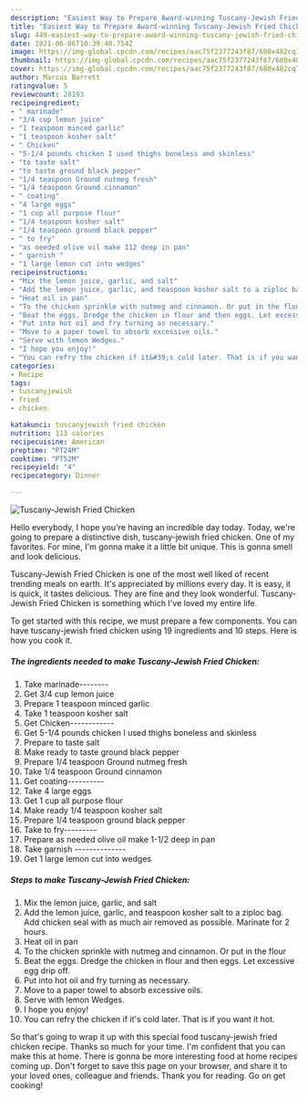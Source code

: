 ```yaml
---
description: "Easiest Way to Prepare Award-winning Tuscany-Jewish Fried Chicken"
title: "Easiest Way to Prepare Award-winning Tuscany-Jewish Fried Chicken"
slug: 449-easiest-way-to-prepare-award-winning-tuscany-jewish-fried-chicken
date: 2021-06-06T10:39:40.754Z
image: https://img-global.cpcdn.com/recipes/aac75f2377243f87/680x482cq70/tuscany-jewish-fried-chicken-recipe-main-photo.jpg
thumbnail: https://img-global.cpcdn.com/recipes/aac75f2377243f87/680x482cq70/tuscany-jewish-fried-chicken-recipe-main-photo.jpg
cover: https://img-global.cpcdn.com/recipes/aac75f2377243f87/680x482cq70/tuscany-jewish-fried-chicken-recipe-main-photo.jpg
author: Marcus Barrett
ratingvalue: 5
reviewcount: 28193
recipeingredient:
- " marinade"
- "3/4 cup lemon juice"
- "1 teaspoon minced garlic"
- "1 teaspoon kosher salt"
- " Chicken"
- "5-1/4 pounds chicken I used thighs boneless and skinless"
- "to taste salt"
- "to taste ground black pepper"
- "1/4 teaspoon Ground nutmeg fresh"
- "1/4 teaspoon Ground cinnamon"
- " coating"
- "4 large eggs"
- "1 cup all purpose flour"
- "1/4 teaspoon kosher salt"
- "1/4 teaspoon ground black pepper"
- " to fry"
- "as needed olive oil make 112 deep in pan"
- " garnish "
- "1 large lemon cut into wedges"
recipeinstructions:
- "Mix the lemon juice, garlic, and salt"
- "Add the lemon juice, garlic, and teaspoon kosher salt to a ziploc bag. Add chicken seal with as much air removed as possible. Marinate for 2 hours."
- "Heat oil in pan"
- "To the chicken sprinkle with nutmeg and cinnamon. Or put in the flour"
- "Beat the eggs. Dredge the chicken in flour and then eggs. Let excessive egg drip off."
- "Put into hot oil and fry turning as necessary."
- "Move to a paper towel to absorb excessive oils."
- "Serve with lemon Wedges."
- "I hope you enjoy!"
- "You can refry the chicken if it&#39;s cold later. That is if you want it hot."
categories:
- Recipe
tags:
- tuscanyjewish
- fried
- chicken

katakunci: tuscanyjewish fried chicken 
nutrition: 113 calories
recipecuisine: American
preptime: "PT24M"
cooktime: "PT52M"
recipeyield: "4"
recipecategory: Dinner

---
```



![Tuscany-Jewish Fried Chicken](https://img-global.cpcdn.com/recipes/aac75f2377243f87/680x482cq70/tuscany-jewish-fried-chicken-recipe-main-photo.jpg)

Hello everybody, I hope you're having an incredible day today. Today, we're going to prepare a distinctive dish, tuscany-jewish fried chicken. One of my favorites. For mine, I'm gonna make it a little bit unique. This is gonna smell and look delicious.



Tuscany-Jewish Fried Chicken is one of the most well liked of recent trending meals on earth. It's appreciated by millions every day. It is easy, it is quick, it tastes delicious. They are fine and they look wonderful. Tuscany-Jewish Fried Chicken is something which I've loved my entire life.


To get started with this recipe, we must prepare a few components. You can have tuscany-jewish fried chicken using 19 ingredients and 10 steps. Here is how you cook it.

<!--inarticleads1-->

##### The ingredients needed to make Tuscany-Jewish Fried Chicken:

1. Take  marinade--------
1. Get 3/4 cup lemon juice
1. Prepare 1 teaspoon minced garlic
1. Take 1 teaspoon kosher salt
1. Get  Chicken------------
1. Get 5-1/4 pounds chicken I used thighs boneless and skinless
1. Prepare to taste salt
1. Make ready to taste ground black pepper
1. Prepare 1/4 teaspoon Ground nutmeg fresh
1. Take 1/4 teaspoon Ground cinnamon
1. Get  coating----------
1. Take 4 large eggs
1. Get 1 cup all purpose flour
1. Make ready 1/4 teaspoon kosher salt
1. Prepare 1/4 teaspoon ground black pepper
1. Take  to fry---------
1. Prepare as needed olive oil make 1-1/2 deep in pan
1. Take  garnish --------------
1. Get 1 large lemon cut into wedges




<!--inarticleads2-->

##### Steps to make Tuscany-Jewish Fried Chicken:

1. Mix the lemon juice, garlic, and salt
1. Add the lemon juice, garlic, and teaspoon kosher salt to a ziploc bag. Add chicken seal with as much air removed as possible. Marinate for 2 hours.
1. Heat oil in pan
1. To the chicken sprinkle with nutmeg and cinnamon. Or put in the flour
1. Beat the eggs. Dredge the chicken in flour and then eggs. Let excessive egg drip off.
1. Put into hot oil and fry turning as necessary.
1. Move to a paper towel to absorb excessive oils.
1. Serve with lemon Wedges.
1. I hope you enjoy!
1. You can refry the chicken if it&#39;s cold later. That is if you want it hot.




So that's going to wrap it up with this special food tuscany-jewish fried chicken recipe. Thanks so much for your time. I'm confident that you can make this at home. There is gonna be more interesting food at home recipes coming up. Don't forget to save this page on your browser, and share it to your loved ones, colleague and friends. Thank you for reading. Go on get cooking!
